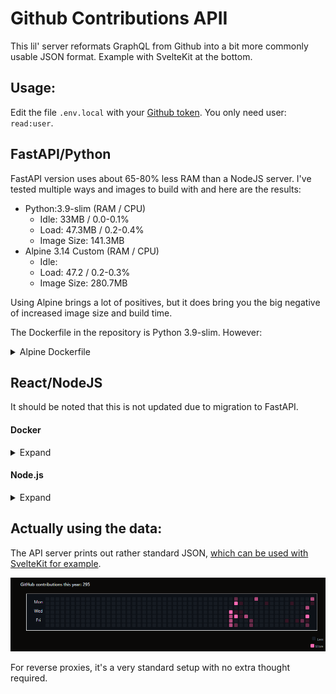 # Github Contributions APII

This lil' server reformats GraphQL from Github into a bit more commonly usable JSON format. Example with SvelteKit at the bottom.

## Usage:

Edit the file `.env.local` with your [Github token](https://github.com/settings/tokens). You only need user: `read:user`.

## FastAPI/Python

FastAPI version uses about 65-80% less RAM than a NodeJS server. I've tested multiple ways and images to build with and here are the results:

- Python:3.9-slim (RAM / CPU)
  - Idle: 33MB / 0.0-0.1%
  - Load: 47.3MB / 0.2-0.4%
  - Image Size: 141.3MB
- Alpine 3.14 Custom (RAM / CPU)
  - Idle: 
  - Load: 47.2 / 0.2-0.3%
  - Image Size: 280.7MB

Using Alpine brings a lot of positives, but it does bring you the big negative of increased image size and build time.

The Dockerfile in the repository is Python 3.9-slim. However:

<details><summary>Alpine Dockerfile</summary>

```
FROM alpine:latest AS builder-image
RUN apk update && apk add --no-cache \
    python3 \
    python3-dev \
    py3-pip \
    build-base \
    linux-headers \
    libffi-dev \
    openssl-dev

RUN python3 -m venv /home/apiusr/venv
ENV PATH="/home/apiusr/venv/bin:$PATH"
RUN /home/apiusr/venv/bin/pip install --no-cache --upgrade pip setuptools wheel
COPY requirements.txt .
RUN /home/apiusr/venv/bin/pip install --no-cache-dir -r requirements.txt
FROM alpine:latest AS runner-image

RUN apk update && apk add --no-cache \
    python3 \
    py3-pip
RUN adduser -D apiusr

COPY --from=builder-image /home/apiusr/venv /home/apiusr/venv
USER apiusr
RUN mkdir /home/apiusr/code
WORKDIR /home/apiusr/code
COPY . .

EXPOSE 80

ENV PYTHONUNBUFFERED=1
ENV VIRTUAL_ENV=/home/apiusr/venv
ENV PATH="/home/apiusr/venv/bin:$PATH"

CMD ["uvicorn", "app.main:app", "--host", "0.0.0.0", "--port", "80", "--workers", "4"]



```
</details>


## React/NodeJS

It should be noted that this is not updated due to migration to FastAPI.

#### Docker

<details>
  <summary>Expand</summary>
  
`docker build -t githubcontribapi .`

`docker run -d --restart unless-stopped -p 3000:3000 githubcontribapi`

`http://yourip:3000/api/contrib?userName=yourusername`

</details>

#### Node.js

<details>
  <summary>Expand</summary>
  Requires Node.js 16

  `npm i`
  
  `npm run build`

  `node serve`

  `http://yourip/api/contrib?userName=yourusername`
</details>

## Actually using the data:

The API server prints out rather standard JSON, [which can be used with SvelteKit for example](https://github.com/cnoid/svelte-github-contrib).

![image](https://github.com/cnoid/svelte-github-contrib/blob/abcc48695215c51e0b95e378c383155a17a474b3/contrib-api-customizable.png)

For reverse proxies, it's a very standard setup with no extra thought required. 
